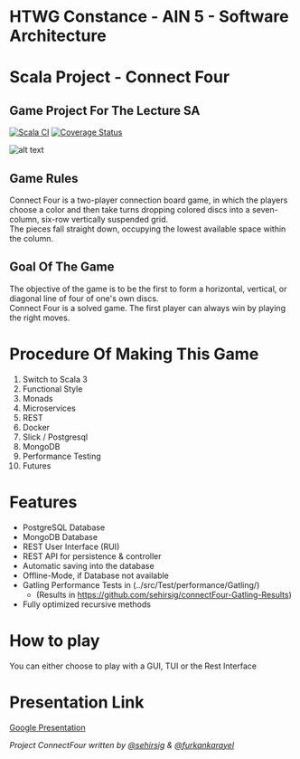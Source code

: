 # HTWG Constance - AIN 5 - Software Architecture
# Scala Project - Connect Four
## Game Project For The Lecture SA

[![Scala CI](https://github.com/sehirsig/connectFour/actions/workflows/scala.yml/badge.svg?branch=WA-01_HTTP&kill_cache=1)](https://github.com/sehirsig/connectFour/actions/workflows/scala.yml)
[![Coverage Status](https://coveralls.io/repos/github/sehirsig/connectFour/badge.svg?branch=WA-01_HTTP)](https://coveralls.io/github/sehirsig/connectFour?branch=WA-01_HTTP)

![alt text](https://github.com/sehirsig/connectFour/blob/master/GuiImage.png)

## Game Rules
Connect Four is a two-player connection board game, in which the players choose a color and then take turns dropping colored discs into a seven-column, six-row vertically suspended grid. \
The pieces fall straight down, occupying the lowest available space within the column.

## Goal Of The Game
The objective of the game is to be the first to form a horizontal, vertical, or diagonal line of four of one's own discs. \
Connect Four is a solved game. The first player can always win by playing the right moves. 

# Procedure Of Making This Game

 1. Switch to Scala 3
 2. Functional Style
 3. Monads
 4. Microservices
 5. REST
 6. Docker
 7. Slick / Postgresql
 8. MongoDB
 9. Performance Testing
 10. Futures

# Features
- PostgreSQL Database
- MongoDB Database
- REST User Interface (RUI)
- REST API for persistence & controller
- Automatic saving into the database
- Offline-Mode, if Database not available
- Gatling Performance Tests in (../src/Test/performance/Gatling/)
  - (Results in https://github.com/sehirsig/connectFour-Gatling-Results)
- Fully optimized recursive methods

# How to play
You can either choose to play with a GUI, TUI or the Rest Interface

# Presentation Link
[Google Presentation](https://docs.google.com/presentation/d/1w6HkRycYHzP5xsOA3xHuf1UvpGZN6-_Ph3m9MT0HJ_o/edit?usp=sharing)

*Project ConnectFour written by [@sehirsig](https://github.com/sehirsig/) & [@furkankarayel](https://github.com/furkankarayel/)*
